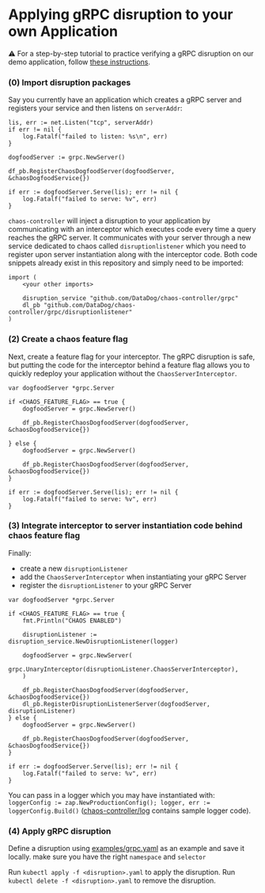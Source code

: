 # Applying gRPC disruption to your own Application

:warning: For a step-by-step tutorial to practice verifying a gRPC disruption on our demo application, follow [these instructions](demo_instructions.md).

### (0) Import disruption packages

Say you currently have an application which creates a gRPC server and registers your service and then listens on `serverAddr`:

```
lis, err := net.Listen("tcp", serverAddr)
if err != nil {
	log.Fatalf("failed to listen: %s\n", err)
}

dogfoodServer := grpc.NewServer()

df_pb.RegisterChaosDogfoodServer(dogfoodServer, &chaosDogfoodService{})

if err := dogfoodServer.Serve(lis); err != nil {
	log.Fatalf("failed to serve: %v", err)
}
```

`chaos-controller` will inject a disruption to your application by communicating with an interceptor which executes code every time a query reaches the gRPC server. It communicates with your server through a new service dedicated to chaos called `disruptionlistener` which you need to register upon server instantiation along with the interceptor code. Both code snippets already exist in this repository and simply need to be imported:

```
import (
    <your other imports>

	disruption_service "github.com/DataDog/chaos-controller/grpc"
	dl_pb "github.com/DataDog/chaos-controller/grpc/disruptionlistener"
)
```

### (2) Create a chaos feature flag

Next, create a feature flag for your interceptor. The gRPC disruption is safe, but putting the code for the interceptor behind a feature flag allows you to quickly redeploy your application without the `ChaosServerInterceptor`.

```
var dogfoodServer *grpc.Server

if <CHAOS_FEATURE_FLAG> == true {
    dogfoodServer = grpc.NewServer()

    df_pb.RegisterChaosDogfoodServer(dogfoodServer, &chaosDogfoodService{})

} else {
    dogfoodServer = grpc.NewServer()

    df_pb.RegisterChaosDogfoodServer(dogfoodServer, &chaosDogfoodService{})
}

if err := dogfoodServer.Serve(lis); err != nil {
    log.Fatalf("failed to serve: %v", err)
}
```

### (3) Integrate interceptor to server instantiation code behind chaos feature flag

Finally:
* create a new `disruptionListener`
* add the `ChaosServerInterceptor` when instantiating your gRPC Server
* register the `disruptionListener` to your gRPC Server

```
var dogfoodServer *grpc.Server

if <CHAOS_FEATURE_FLAG> == true {
	fmt.Println("CHAOS ENABLED")

    disruptionListener := disruption_service.NewDisruptionListener(logger)

	dogfoodServer = grpc.NewServer(
		grpc.UnaryInterceptor(disruptionListener.ChaosServerInterceptor),
	)

    df_pb.RegisterChaosDogfoodServer(dogfoodServer, &chaosDogfoodService{})
    dl_pb.RegisterDisruptionListenerServer(dogfoodServer, disruptionListener)
} else {
    dogfoodServer = grpc.NewServer()

    df_pb.RegisterChaosDogfoodServer(dogfoodServer, &chaosDogfoodService{})
}

if err := dogfoodServer.Serve(lis); err != nil {
    log.Fatalf("failed to serve: %v", err)
}
```

You can pass in a logger which you may have instantiated with: `	loggerConfig := zap.NewProductionConfig(); logger, err := loggerConfig.Build()` ([chaos-controller/log](../../log) contains sample logger code).

### (4) Apply gRPC disruption

Define a disruption using [examples/grpc.yaml](../../examples/grpc.yaml) as an example and save it locally. make sure you have the right `namespace` and `selector`

Run `kubectl apply -f <disruption>.yaml` to apply the disruption.
Run `kubectl delete -f <disruption>.yaml` to remove the disruption.
